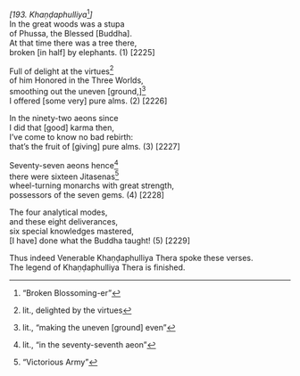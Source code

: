 *\[193. Khaṇḍaphulliya*[^1]*\]*  
In the great woods was a stupa  
of Phussa, the Blessed \[Buddha\].  
At that time there was a tree there,  
broken \[in half\] by elephants. (1) \[2225\]

Full of delight at the virtues[^2]  
of him Honored in the Three Worlds,  
smoothing out the uneven \[ground,\][^3]  
I offered \[some very\] pure alms. (2) \[2226\]

In the ninety-two aeons since  
I did that \[good\] karma then,  
I’ve come to know no bad rebirth:  
that’s the fruit of \[giving\] pure alms. (3) \[2227\]

Seventy-seven aeons hence[^4]  
there were sixteen Jitasenas[^5]  
wheel-turning monarchs with great strength,  
possessors of the seven gems. (4) \[2228\]

The four analytical modes,  
and these eight deliverances,  
six special knowledges mastered,  
\[I have\] done what the Buddha taught! (5) \[2229\]

Thus indeed Venerable Khaṇḍaphulliya Thera spoke these verses.  
The legend of Khaṇḍaphulliya Thera is finished.  
[^1]: “Broken Blossoming-er”  
[^2]: lit., delighted by the virtues  
[^3]: lit., “making the uneven \[ground\] even”  
[^4]: lit., “in the seventy-seventh aeon”  
[^5]: “Victorious Army”
